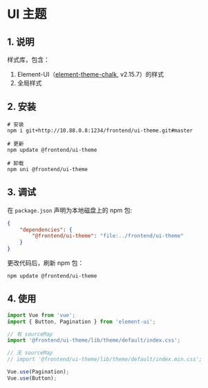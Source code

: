 # UI 主题

## 1. 说明

样式库，包含：

1. Element-UI（[element-theme-chalk](https://github.com/ElementUI/theme-chalk), v2.15.7）的样式
2. 全局样式

## 2. 安装

```shell
# 安装
npm i git+http://10.88.0.8:1234/frontend/ui-theme.git#master

# 更新
npm update @frontend/ui-theme

# 卸载
npm uni @frontend/ui-theme
```

## 3. 调试

在 `package.json` 声明为本地磁盘上的 npm 包:

```json
{
    "dependencies": {
        "@frontend/ui-theme": "file:../frontend/ui-theme"
    }
}
```

更改代码后，刷新 npm 包：

```shell
npm update @frontend/ui-theme
```

## 4. 使用

```javascript
import Vue from 'vue';
import { Button, Pagination } from 'element-ui';

// 有 sourceMap
import '@frontend/ui-theme/lib/theme/default/index.css';

// 无 sourceMap
// import '@frontend/ui-theme/lib/theme/default/index.min.css';

Vue.use(Pagination);
Vue.use(Button);
```
